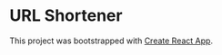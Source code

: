 # URL Shortener

This project was bootstrapped with [Create React App](https://github.com/facebook/create-react-app).
